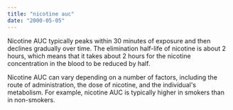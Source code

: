 ```yaml
---
title: "nicotine auc"
date: "2000-05-05"
---
```


Nicotine AUC typically peaks within 30 minutes of exposure and then declines gradually over time. The elimination half-life of nicotine is about 2 hours, which means that it takes about 2 hours for the nicotine concentration in the blood to be reduced by half.

Nicotine AUC can vary depending on a number of factors, including the route of administration, the dose of nicotine, and the individual's metabolism. For example, nicotine AUC is typically higher in smokers than in non-smokers.